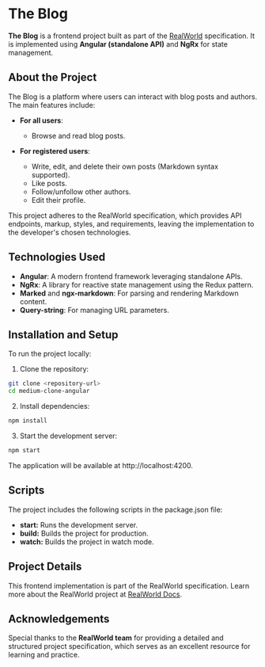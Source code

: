 # The Blog

**The Blog** is a frontend project built as part of the [RealWorld](https://realworld-docs.netlify.app/) specification. It is implemented using **Angular (standalone API)** and **NgRx** for state management.

## About the Project

The Blog is a platform where users can interact with blog posts and authors. The main features include:

- **For all users**:  
  - Browse and read blog posts.
  
- **For registered users**:  
  - Write, edit, and delete their own posts (Markdown syntax supported).  
  - Like posts.  
  - Follow/unfollow other authors.  
  - Edit their profile.  

This project adheres to the RealWorld specification, which provides API endpoints, markup, styles, and requirements, leaving the implementation to the developer's chosen technologies.

## Technologies Used

- **Angular**: A modern frontend framework leveraging standalone APIs.  
- **NgRx**: A library for reactive state management using the Redux pattern.  
- **Marked** and **ngx-markdown**: For parsing and rendering Markdown content.  
- **Query-string**: For managing URL parameters.

## Installation and Setup

To run the project locally:

1. Clone the repository:
```bash
git clone <repository-url>
cd medium-clone-angular
```
2. Install dependencies:
```bash
npm install
```
3. Start the development server:
```bash
npm start
```
The application will be available at http://localhost:4200.

## Scripts

The project includes the following scripts in the package.json file:

- **start:** Runs the development server.
- **build:** Builds the project for production.
- **watch:** Builds the project in watch mode.

## Project Details

This frontend implementation is part of the RealWorld specification. Learn more about the RealWorld project at [RealWorld Docs](https://realworld-docs.netlify.app/).

## Acknowledgements

Special thanks to the **RealWorld team** for providing a detailed and structured project specification, which serves as an excellent resource for learning and practice.

